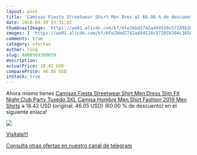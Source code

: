 ```yaml
---
layout: post
title: 'Camisas Fiesta Streetwear Shirt Men Dres al 60.00 % de descuento'
date: 2020-04-20 15:31:42
thumbnailImage: 'https://ae01.alicdn.com/kf/Hfe2bbd2742ad44528c57285b304c1650w/Camisas-Fiesta-Streetwear-Shirt-Men-Dress-Slim-Fit-Night-Club-Party-Tuxedo-3XL-Camisa-Hombre-Men.jpg_350x350._SL200_.jpg'
images: [ 'https://ae01.alicdn.com/kf/Hfe2bbd2742ad44528c57285b304c1650w/Camisas-Fiesta-Streetwear-Shirt-Men-Dress-Slim-Fit-Night-Club-Party-Tuxedo-3XL-Camisa-Hombre-Men.jpg_350x350._SL200_.jpg' ]
comments: true
category: ofertas
author: ring
slug: 4000360300659
description:
actualPrice: 18.42 USD
comparePrice: 46.05 USD
inStock: true
---
```


Ahora mismo tienes [Camisas Fiesta Streetwear Shirt Men Dress Slim Fit Night Club Party Tuxedo 3XL Camisa Hombre Men Shirt Fashion 2019 Men Shirts](https://www.amazon.com/dp/4000360300659/?tag=redken08-20) a 18.42 USD (original: 46.05 USD) (60.00 %  de descuento) en el siguiente enlace!

[![](https://ae01.alicdn.com/kf/Hfe2bbd2742ad44528c57285b304c1650w/Camisas-Fiesta-Streetwear-Shirt-Men-Dress-Slim-Fit-Night-Club-Party-Tuxedo-3XL-Camisa-Hombre-Men.jpg_350x350._SL200_.jpg)](https://www.amazon.com/dp/4000360300659/?tag=redken08-20)

[Visítala!!!](https://www.amazon.com/dp/4000360300659/?tag=redken08-20)

[Consulta otras ofertas en nuestro canal de telegram](https://t.me/s/ofertas25)
